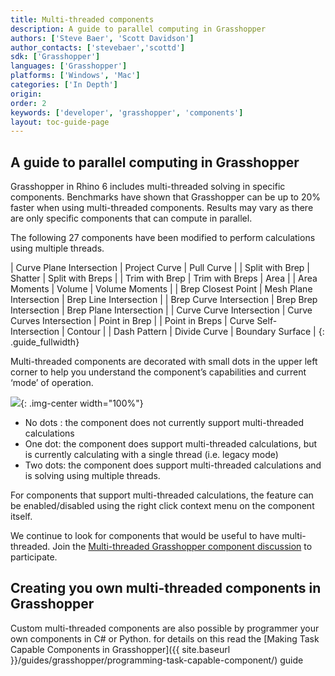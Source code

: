 ```yaml
---
title: Multi-threaded components
description: A guide to parallel computing in Grasshopper
authors: ['Steve Baer', 'Scott Davidson']
author_contacts: ['stevebaer','scottd']
sdk: ['Grasshopper']
languages: ['Grasshopper']
platforms: ['Windows', 'Mac']
categories: ['In Depth']
origin:
order: 2
keywords: ['developer', 'grasshopper', 'components']
layout: toc-guide-page
---
```



## A guide to parallel computing in Grasshopper

Grasshopper in Rhino 6 includes multi-threaded solving in specific components. Benchmarks have shown that Grasshopper can be up to 20% faster when using multi-threaded components.  Results may vary as there are only specific components that can compute in parallel.

The following 27 components have been modified to perform calculations using multiple threads.

| Curve Plane Intersection | Project Curve | Pull Curve |
| Split with Brep | Shatter | Split with Breps |
| Trim with Brep | Trim with Breps | Area |
| Area Moments | Volume | Volume Moments |
| Brep Closest Point | Mesh Plane Intersection | Brep Line Intersection |
| Brep Curve Intersection | Brep Brep Intersection | Brep Plane Intersection |
| Curve Curve Intersection | Curve Curves Intersection | Point in Brep |
| Point in Breps | Curve Self-Intersection | Contour |
| Dash Pattern | Divide Curve | Boundary Surface |
{: .guide_fullwidth}

Multi-threaded components are decorated with small dots in the upper left corner to help you understand the component’s capabilities and current ‘mode’ of operation.

<img src="{{ site.baseurl }}/images/gh-multi-threaded.png">{: .img-center  width="100%"}

* No dots : the component does not currently support multi-threaded calculations
* One dot: the component does support multi-threaded calculations, but is currently calculating with a single thread (i.e. legacy mode)
* Two dots: the component does support multi-threaded calculations and is solving using multiple threads.

For components that support multi-threaded calculations, the feature can be enabled/disabled using the right click context menu on the component itself.

We continue to look for components that would be useful to have multi-threaded.  Join the [Multi-threaded Grasshopper component discussion](https://discourse.mcneel.com/t/v6-feature-multi-threaded-gh-components/47049) to participate.

## Creating you own multi-threaded components in Grasshopper

Custom multi-threaded components are also possible by programmer your own components in C# or Python. for details on this read the [Making Task Capable Components in Grasshopper]({{ site.baseurl }}/guides/grasshopper/programming-task-capable-component/) guide
